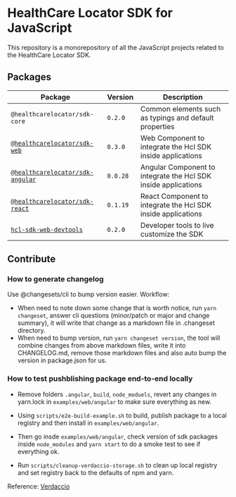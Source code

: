 # HealthCare Locator SDK for JavaScript

This repository is a monorepository of all the JavaScript projects related to the
HealthCare Locator SDK.

## Packages

| Package                                                  | Version | Description                                            |
| -------------------------------------------------------- | ------- | ------------------------------------------------------ |
| `@healthcarelocator/sdk-core` | `0.2.0`     | Common elements such as typings and default properties |
| [`@healthcarelocator/sdk-web`](./packages/hcl-sdk-web-ui/README.md) | `0.3.0`     | Web Component to integrate the Hcl SDK inside applications |
| [`@healthcarelocator/sdk-angular`](./packages/hcl-sdk-web-ui-angular/projects/hcl-sdk/README.md) | `0.0.28`     | Angular Component to integrate the Hcl SDK inside applications |
| [`@healthcarelocator/sdk-react`](./packages/hcl-sdk-web-ui-react/README.md) | `0.1.19`     | React Component to integrate the Hcl SDK inside applications |
| [`hcl-sdk-web-devtools`](./packages/hcl-sdk-web-devtools/README.md) | `0.2.0`     | Developer tools to live customize the SDK |

## Contribute

### How to generate changelog

Use @changesets/cli to bump version easier. Workflow:

* When need to note down some change that is worth notice, run `yarn changeset`, answer cli questions (minor/patch or major and change summary), it will write that change as a markdown file in .changeset directory.
* When need to bump version, run `yarn changeset version`, the tool will combine changes from above markdown files, write it into CHANGELOG.md, remove those markdown files and also auto bump the version in package.json for us.

### How to test pushblishing package end-to-end locally

- Remove folders `.angular`, `build`, `node_moduels`, revert any changes in yarn.lock in `examples/web/angular` to make sure everything as new.

- Using `scripts/e2e-build-example.sh` to build, publish package to a local registry and then install in `examples/web/angular`.

- Then go insde `examples/web/angular`, check version of sdk packages inside `node_modules` and `yarn start` to do a smoke test to see if everything ok.

- Run `scripts/cleanup-verdaccio-storage.sh` to clean up local registry and set registry back to the defaults of npm and yarn.

Reference: [Verdaccio](https://verdaccio.org/docs/what-is-verdaccio)